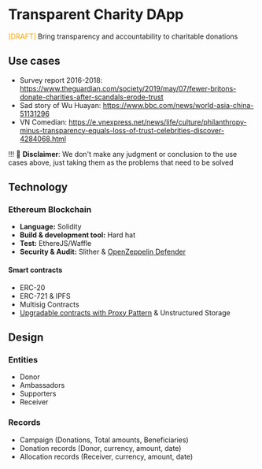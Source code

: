 # Transparent Charity DApp
<span style="color:orange;">[DRAFT]</span>
Bring transparency and accountability to charitable donations

## Use cases
- Survey report 2016-2018: https://www.theguardian.com/society/2019/may/07/fewer-britons-donate-charities-after-scandals-erode-trust
- Sad story of Wu Huayan: https://www.bbc.com/news/world-asia-china-51131296
- VN Comedian: https://e.vnexpress.net/news/life/culture/philanthropy-minus-transparency-equals-loss-of-trust-celebrities-discover-4284068.html


!!! 📝 **Disclaimer**:
We don't make any judgment or conclusion to the use cases above, just taking them as the problems that need to be solved

## Technology
### Ethereum Blockchain
- **Language:** Solidity
- **Build & development tool:** Hard hat
- **Test:** EthereJS/Waffle
- **Security & Audit:** Slither & [OpenZeppelin Defender](https://openzeppelin.com/defender/)


#### Smart contracts
- ERC-20
- ERC-721 & IPFS
- Multisig Contracts
- [Upgradable contracts with Proxy Pattern](https://docs.openzeppelin.com/upgrades-plugins/1.x/proxies) & Unstructured Storage 

## Design
### Entities
- Donor
- Ambassadors
- Supporters
- Receiver
### Records
- Campaign (Donations, Total amounts, Beneficiaries)
- Donation records (Donor, currency, amount, date)
- Allocation records (Receiver, currency, amount, date)